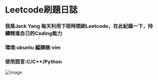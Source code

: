 # Leetcode刷題日誌
### 我是Jack Yang 每天利用下班時間刷Leetcode，在此紀錄一下，持續精進自己的Coding能力
### 環境:ubuntu 編譯器:vim
### 使用語言:C/C++/Python

![image](https://github.com/Nero811/Nero811.github.io/assets/129769018/47b6fe74-5e47-40fa-9640-2bf3d7c3f865)
